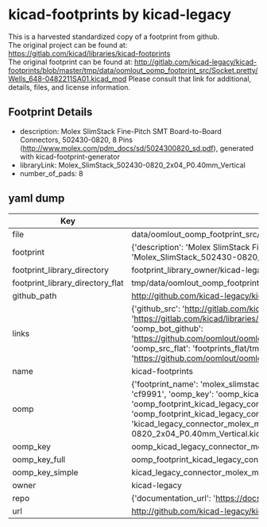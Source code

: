 # kicad-footprints by kicad-legacy  
This is a harvested standardized copy of a footprint from github.  
The original project can be found at:  
https://gitlab.com/kicad/libraries/kicad-footprints  
The original footprint can be found at:
http://gitlab.com/kicad-legacy/kicad-footprints/blob/master/tmp/data/oomlout_oomp_footprint_src/Socket.pretty/Wells_648-0482211SA01.kicad_mod
Please consult that link for additional, details, files, and license information.  
## Footprint Details
* description: Molex SlimStack Fine-Pitch SMT Board-to-Board Connectors, 502430-0820, 8 Pins (http://www.molex.com/pdm_docs/sd/5024300820_sd.pdf), generated with kicad-footprint-generator  
* libraryLink: Molex_SlimStack_502430-0820_2x04_P0.40mm_Vertical  
* number_of_pads: 8  
## yaml dump  
| Key | Value |  
| --- | --- |  
| file | data/oomlout_oomp_footprint_src/kicad-footprints/Connector_Molex.pretty/Molex_SlimStack_502430-0820_2x04_P0.40mm_Vertical.kicad_mod |  
| footprint | {'description': 'Molex SlimStack Fine-Pitch SMT Board-to-Board Connectors, 502430-0820, 8 Pins (http://www.molex.com/pdm_docs/sd/5024300820_sd.pdf), generated with kicad-footprint-generator', 'libraryLink': 'Molex_SlimStack_502430-0820_2x04_P0.40mm_Vertical', 'number_of_pads': 8} |  
| footprint_library_directory | footprint_library_owner/kicad-legacy_kicad-footprints |  
| footprint_library_directory_flat | tmp/data/oomlout_oomp_footprint_src/footprints_flat/kicad_legacy_connector_molex_molex_slimstack_502430_0820_2x04_p0_40mm_vertical/working |  
| github_path | http://github.com/kicad-legacy/kicad-footprints/blob/master/tmp/data/oomlout_oomp_footprint_src/Connector_Molex.pretty/Molex_SlimStack_502430-0820_2x04_P0.40mm_Vertical.kicad_mod |  
| links | {'github_src': 'http://gitlab.com/kicad-legacy/kicad-footprints/blob/master/tmp/data/oomlout_oomp_footprint_src/Socket.pretty/Wells_648-0482211SA01.kicad_mod', 'github_src_repo': 'https://gitlab.com/kicad/libraries/kicad-footprints', 'oomp_bot': 'tmp/data/oomlout_oomp_footprint_src/footprints/kicad_legacy_connector_molex_molex_slimstack_502430_0820_2x04_p0_40mm_vertical/working', 'oomp_bot_github': 'https://github.com/oomlout/oomlout_oomp_footprint_bot/tree/main/tmp/data/oomlout_oomp_footprint_src/footprints/kicad_legacy_connector_molex_molex_slimstack_502430_0820_2x04_p0_40mm_vertical/working', 'oomp_src_flat': 'footprints_flat/tmp/data/oomlout_oomp_footprint_src/footprints_flat/kicad_legacy_connector_molex_molex_slimstack_502430_0820_2x04_p0_40mm_vertical/working', 'oomp_src_flat_github': 'https://github.com/oomlout/oomlout_oomp_footprint_src/tree/main/tmp/data/oomlout_oomp_footprint_src/footprints_flat/kicad_legacy_connector_molex_molex_slimstack_502430_0820_2x04_p0_40mm_vertical/working'} |  
| name | kicad-footprints |  
| oomp | {'footprint_name': 'molex_slimstack_502430_0820_2x04_p0_40mm_vertical', 'library_name': 'connector_molex', 'md5': 'cf9991b78fd31a2ca62b07457b828051', 'md5_10': 'cf9991b78f', 'md5_5': 'cf999', 'md5_6': 'cf9991', 'oomp_key': 'oomp_kicad_legacy_connector_molex_molex_slimstack_502430_0820_2x04_p0_40mm_vertical', 'oomp_key_extra': 'oomp_footprint_kicad_legacy_connector_molex_molex_slimstack_502430_0820_2x04_p0_40mm_vertical', 'oomp_key_full': 'oomp_footprint_kicad_legacy_connector_molex_molex_slimstack_502430_0820_2x04_p0_40mm_vertical_cf9991', 'oomp_key_simple': 'kicad_legacy_connector_molex_molex_slimstack_502430_0820_2x04_p0_40mm_vertical', 'original_filename': 'data/oomlout_oomp_footprint_src/kicad-footprints/Connector_Molex.pretty/Molex_SlimStack_502430-0820_2x04_P0.40mm_Vertical.kicad_mod', 'owner_name': 'kicad_legacy'} |  
| oomp_key | oomp_kicad_legacy_connector_molex_molex_slimstack_502430_0820_2x04_p0_40mm_vertical |  
| oomp_key_full | oomp_footprint_kicad_legacy_connector_molex_molex_slimstack_502430_0820_2x04_p0_40mm_vertical |  
| oomp_key_simple | kicad_legacy_connector_molex_molex_slimstack_502430_0820_2x04_p0_40mm_vertical |  
| owner | kicad-legacy |  
| repo | {'documentation_url': 'https://docs.github.com/rest/repos/repos#get-a-repository', 'message': 'Not Found'} |  
| url | http://github.com/kicad-legacy/kicad-footprints |  

